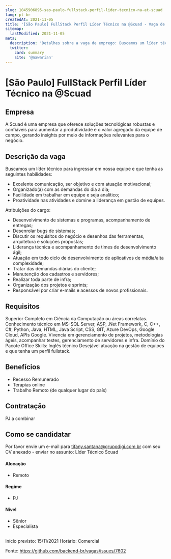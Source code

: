 ```yaml
---
slug: 1045906895-sao-paulo-fullstack-perfil-lider-tecnico-na-at-scuad
lang: pt-br
createdAt: 2021-11-05
title: '[São Paulo] FullStack Perfil Líder Técnico na @Scuad - Vaga de Emprego'
sitemap:
  lastModified: 2021-11-05
meta:
  description: 'Detalhes sobre a vaga de emprego: Buscamos um líder técnico para ingressar em nossa equipe e que tenha as seguintes habilidades: -	Excelente comunicação, ser objetivo e com atuação motivacional; -	Organizado(a) com as demandas do dia a dia; -	Facilidade em trabalhar em equipe e seja analítico; -	Proatividade nas atividades e domine a liderança em gestão de equipes. Atribuições do cargo: -	Desenvolvimento de sistemas e programas, acompanhamento de entregas; -	Desenrolar bugs de sistemas; -	Discutir os requisitos do negócio e desenhos das ferramentas, arquitetura e soluções propostas; -	Liderança técnica e acompanhamento de times de desenvolvimento ágil; -	Atuação em todo ciclo de desenvolvimento de aplicativos de média/alta complexidade; -	Tratar das demandas diárias do cliente; -	Manutenção dos cadastros e servidores; -	Realizar toda parte de infra; -	Organização dos projetos e sprints; -	Responsável por criar e-mails e acessos de novos profissionais.'
  twitter:
    card: summary
    site: '@nawarian'
---
```


# [São Paulo] FullStack Perfil Líder Técnico na @Scuad

## Empresa

A Scuad é uma empresa que oferece soluções tecnológicas robustas e confiáveis para aumentar a produtividade e o valor agregado da equipe de campo, gerando insights por meio de informações relevantes para o negócio.

## Descrição da vaga

Buscamos um líder técnico para ingressar em nossa equipe e que tenha as seguintes habilidades:
-	Excelente comunicação, ser objetivo e com atuação motivacional;
-	Organizado(a) com as demandas do dia a dia;
-	Facilidade em trabalhar em equipe e seja analítico;
-	Proatividade nas atividades e domine a liderança em gestão de equipes.

Atribuições do cargo:

-	Desenvolvimento de sistemas e programas, acompanhamento de entregas;
-	Desenrolar bugs de sistemas;
-	Discutir os requisitos do negócio e desenhos das ferramentas, arquitetura e soluções propostas;
-	Liderança técnica e acompanhamento de times de desenvolvimento ágil;
-	Atuação em todo ciclo de desenvolvimento de aplicativos de média/alta complexidade;
-	Tratar das demandas diárias do cliente;
-	Manutenção dos cadastros e servidores;
-	Realizar toda parte de infra;
-	Organização dos projetos e sprints;
-	Responsável por criar e-mails e acessos de novos profissionais.

## Requisitos
Superior Completo em Ciência da Computação ou áreas correlatas.
Conhecimento técnico em  MS-SQL Server, ASP, .Net Framework, C, C++, C#, Python, Java, HTML, Java Script, CSS, GIT, Azure DevOps, Google Cloud, APIs Google.
Vivencia em gerenciamento de projetos, metodologias ágeis, acompanhar testes, gerenciamento de servidores e infra.
Domínio do Pacote Office 
Skills: Inglês técnico
Desejável atuação na gestão de equipes e que tenha um perfil fullstack.


## Benefícios
- Recesso Remunerado
- Terapias online
- Trabalho Remoto (de qualquer lugar do país)

## Contratação
PJ a combinar

## Como se candidatar
Por favor envie um e-mail para tifany.santana@grupodigi.com.br com seu CV anexado - enviar no assunto: Líder Técnico Scuad

#### Alocação
- Remoto

#### Regime
- PJ

#### Nível
- Sênior
- Especialista

##
Início previsto: 15/11/2021
Horário: Comercial 


Fonte: https://github.com/backend-br/vagas/issues/7602